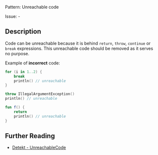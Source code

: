 Pattern: Unreachable code

Issue: -

## Description

Code can be unreachable because it is behind `return`, `throw`, `continue` or `break` expressions. This unreachable code should be removed as it serves no purpose.

Example of **incorrect** code:

```kotlin
for (i in 1..2) {
    break
    println() // unreachable
}

throw IllegalArgumentException()
println() // unreachable

fun f() {
    return
    println() // unreachable
}
```

## Further Reading

* [Detekt - UnreachableCode](https://detekt.github.io/detekt/potential-bugs.html#unreachablecode)